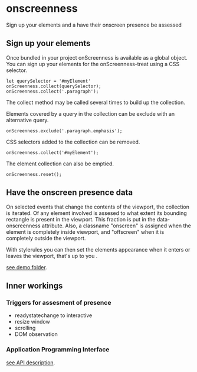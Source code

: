 # onscreenness
Sign up your elements and a have their onscreen presence be assessed


## Sign up your elements
Once bundled in your project onScreenness is available as a global object.
You can sign up your elements for the onScreenness-treat using a CSS selector.

    let querySelector = '#myElement'
    onScreenness.collect(querySelector);
    onScreenness.collect('.paragraph');

The collect method may be called several times to build up the collection.

Elements covered by a query in the collection can be exclude with an alternative query.

    onScreenness.exclude('.paragraph.emphasis');

CSS selectors added to the collection can be removed.

    onScreenness.collect('#myElement');

The element collection can also be emptied.

    onScreenness.reset();


## Have the onscreen presence data
On selected events that change the contents of the viewport, the collection is iterated.
Of any element involved is assesed to what extent its bounding rectangle is present in the viewport.
This fraction is put in the data-onscreenness attribute.
Also, a classname "onscreen" is assigned when the element is completely inside viewport, 
and "offscreen" when it is completely outside the viewport.

With stylerules you can then set the elements appearance when it enters or leaves the viewport, 
that's up to you .

<a href="demo">see demo folder</a>. 


## Inner workings

### Triggers for assesment of presence
* readystatechange to interactive
* resize window
* scrolling
* DOM observation

### Application Programming Interface
<a href="API.md">see API description</a>. 
